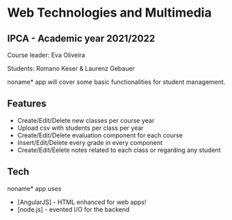 # Web Technologies and Multimedia
## IPCA - Academic year 2021/2022

Course leader: Eva Oliveira

Students: Romano Keser & Laurenz Gebauer

noname* app will cover some basic functionalities for student management.

## Features

- Create/Edit/Delete new classes per course year
- Upload csv with students per class per year
- Create/Edit/Delete evaluation component for each course
- Insert/Edit/Delete every grade in every component
- Create/Edit/Eelete notes related to each class or regarding any student


## Tech

noname* app uses 

- [AngularJS] - HTML enhanced for web apps!
- [node.js] - evented I/O for the backend
